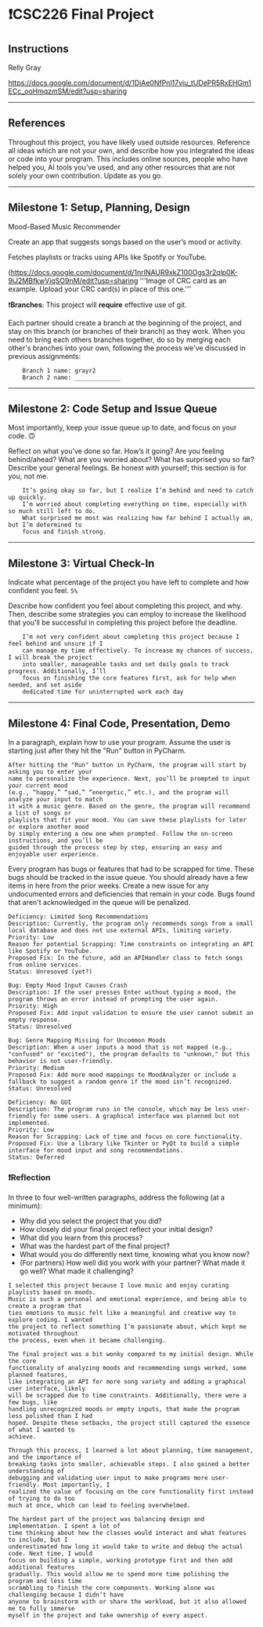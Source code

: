 # ❗CSC226 Final Project

## Instructions

Relly Gray

https://docs.google.com/document/d/1DiAe0NfPnl17viu_tUDePR5RxEHGm1ECc_ooHmqzmSM/edit?usp=sharing

---

## References 
Throughout this project, you have likely used outside resources. Reference all ideas which are not your own, 
and describe how you integrated the ideas or code into your program. This includes online sources, people who have 
helped you, AI tools you've used, and any other resources that are not solely your own contribution. Update as you go.

---

## Milestone 1: Setup, Planning, Design

Mood-Based Music Recommender 

Create an app that suggests songs based on the user’s mood or activity.

Fetches playlists or tracks using APIs like Spotify or YouTube.
  
(https://docs.google.com/document/d/1nrINAUR9xkZ100Ogs3r2qlp0K-9iJ2MBfkwViqSO9nM/edit?usp=sharing 
'''Image of CRC card as an example. Upload your CRC card(s) in place of this one.'''

❗️**Branches**: This project will **require** effective use of git. 

Each partner should create a branch at the beginning of the project, and stay on this branch (or branches of their 
branch) as they work. When you need to bring each others branches together, do so by merging each other's branches 
into your own, following the process we've discussed in previous assignments: 

```
    Branch 1 name: grayr2
    Branch 2 name: _____________
```
---

## Milestone 2: Code Setup and Issue Queue

Most importantly, keep your issue queue up to date, and focus on your code. 🙃

Reflect on what you’ve done so far. How’s it going? Are you feeling behind/ahead? What are you worried about? 
What has surprised you so far? Describe your general feelings. Be honest with yourself; this section is for you, not me.

```
    It’s going okay so far, but I realize I’m behind and need to catch up quickly. 
    I’m worried about completing everything on time, especially with so much still left to do. 
    What surprised me most was realizing how far behind I actually am, but I’m determined to 
    focus and finish strong.
```

---

## Milestone 3: Virtual Check-In

Indicate what percentage of the project you have left to complete and how confident you feel. 
`5%`


Describe how confident you feel about completing this project, and why. Then, describe some 
  strategies you can employ to increase the likelihood that you'll be successful in completing this project 
  before the deadline.

```
    I’m not very confident about completing this project because I feel behind and unsure if I 
    can manage my time effectively. To increase my chances of success, I will break the project 
    into smaller, manageable tasks and set daily goals to track progress. Additionally, I’ll 
    focus on finishing the core features first, ask for help when needed, and set aside 
    dedicated time for uninterrupted work each day
```

---

## Milestone 4: Final Code, Presentation, Demo


In a paragraph, explain how to use your program. Assume the user is starting just after they hit the "Run" button 
in PyCharm. 
```
After hitting the "Run" button in PyCharm, the program will start by asking you to enter your 
name to personalize the experience. Next, you’ll be prompted to input your current mood 
(e.g., “happy,” “sad,” “energetic,” etc.), and the program will analyze your input to match 
it with a music genre. Based on the genre, the program will recommend a list of songs or 
playlists that fit your mood. You can save these playlists for later or explore another mood 
by simply entering a new one when prompted. Follow the on-screen instructions, and you’ll be 
guided through the process step by step, ensuring an easy and enjoyable user experience.
```

Every program has bugs or features that had to be scrapped for time. These bugs should be tracked in the issue queue. 
You should already have a few items in here from the prior weeks. Create a new issue for any undocumented errors and 
deficiencies that remain in your code. Bugs found that aren't acknowledged in the queue will be penalized.
```
Deficiency: Limited Song Recommendations
Description: Currently, the program only recommends songs from a small local database and does not use external APIs, limiting variety.
Priority: Low
Reason for potential Scrapping: Time constraints on integrating an API like Spotify or YouTube.
Proposed Fix: In the future, add an APIHandler class to fetch songs from online services.
Status: Unresoved (yet?)

Bug: Empty Mood Input Causes Crash
Description: If the user presses Enter without typing a mood, the program throws an error instead of prompting the user again.
Priority: High
Proposed Fix: Add input validation to ensure the user cannot submit an empty response.
Status: Unresolved

Bug: Genre Mapping Missing for Uncommon Moods
Description: When a user inputs a mood that is not mapped (e.g., "confused" or "excited"), the program defaults to "unknown," but this behavior is not user-friendly.
Priority: Medium
Proposed Fix: Add more mood mappings to MoodAnalyzer or include a fallback to suggest a random genre if the mood isn’t recognized.
Status: Unresolved

Deficiency: No GUI
Description: The program runs in the console, which may be less user-friendly for some users. A graphical interface was planned but not implemented.
Priority: Low
Reason for Scrapping: Lack of time and focus on core functionality.
Proposed Fix: Use a library like Tkinter or PyQt to build a simple interface for mood input and song recommendations.
Status: Deferred
```

### ❗Reflection
In three to four well-written paragraphs, address the following (at a minimum):
- Why did you select the project that you did?
- How closely did your final project reflect your initial design?
- What did you learn from this process?
- What was the hardest part of the final project?
- What would you do differently next time, knowing what you know now?
- (For partners) How well did you work with your partner? What made it go well? What made it challenging?
```
I selected this project because I love music and enjoy curating playlists based on moods. 
Music is such a personal and emotional experience, and being able to create a program that 
ties emotions to music felt like a meaningful and creative way to explore coding. I wanted 
the project to reflect something I’m passionate about, which kept me motivated throughout 
the process, even when it became challenging.

The final project was a bit wonky compared to my initial design. While the core 
functionality of analyzing moods and recommending songs worked, some planned features, 
like integrating an API for more song variety and adding a graphical user interface, likely 
will be scrapped due to time constraints. Additionally, there were a few bugs, like 
handling unrecognized moods or empty inputs, that made the program less polished than I had 
hoped. Despite these setbacks, the project still captured the essence of what I wanted to 
achieve.

Through this process, I learned a lot about planning, time management, and the importance of 
breaking tasks into smaller, achievable steps. I also gained a better understanding of 
debugging and validating user input to make programs more user-friendly. Most importantly, I 
realized the value of focusing on the core functionality first instead of trying to do too 
much at once, which can lead to feeling overwhelmed.

The hardest part of the project was balancing design and implementation. I spent a lot of 
time thinking about how the classes would interact and what features to include, but I 
underestimated how long it would take to write and debug the actual code. Next time, I would 
focus on building a simple, working prototype first and then add additional features 
gradually. This would allow me to spend more time polishing the program and less time 
scrambling to finish the core components. Working alone was challenging because I didn’t have 
anyone to brainstorm with or share the workload, but it also allowed me to fully immerse 
myself in the project and take ownership of every aspect.
```